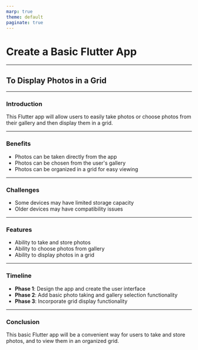 ```yaml
---
marp: true
theme: default
paginate: true
---
```

# Create a Basic Flutter App 
---
## To Display Photos in a Grid 

---
### Introduction 

This Flutter app will allow users to easily take photos or choose photos from their gallery and then display them in a grid. 


---
### Benefits 

- Photos can be taken directly from the app 
- Photos can be chosen from the user's gallery 
- Photos can be organized in a grid for easy viewing 

---
### Challenges 

- Some devices may have limited storage capacity 
- Older devices may have compatibility issues 

---
### Features 

- Ability to take and store photos 
- Ability to choose photos from gallery 
- Ability to display photos in a grid 

---
### Timeline 

- **Phase 1**: Design the app and create the user interface 
- **Phase 2**: Add basic photo taking and gallery selection functionality 
- **Phase 3**: Incorporate grid display functionality 

---
### Conclusion 

This basic Flutter app will be a convenient way for users to take and store photos, and to view them in an organized grid.
  
